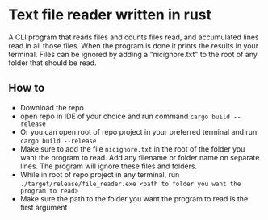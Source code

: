 # Text file reader written in rust
A CLI program that reads files and counts files read, and accumulated lines read in all those files.
When the program is done it prints the results in your terminal. Files can be ignored by adding a "nicignore.txt" to the root of any folder that should be read.

## How to
- Download the repo
- open repo in IDE of your choice and run command ```cargo build --release```
- Or you can open root of repo project in your preferred terminal and run ```cargo build --release```
- Make sure to add the file ```nicignore.txt``` in the root of the folder you want the program to read. Add any filename or folder name on separate lines. The program will ignore these files and folders.
- While in root of repo project in any terminal, run ```./target/release/file_reader.exe <path to folder you want the program to read>```
- Make sure the path to the folder you want the program to read is the first argument
